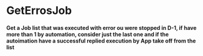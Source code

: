 # GetErrosJob
#### Get a Job list that was executed with error ou were stopped in D-1, if have more than 1 by automation, consider just the last one and if the autoimation have a successful replied execution by App take off from the list
